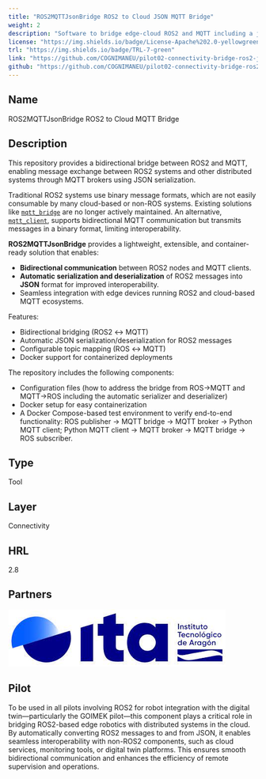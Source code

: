```yaml
---
title: "ROS2MQTTJsonBridge ROS2 to Cloud JSON MQTT Bridge"
weight: 2
description: "Software to bridge edge-cloud ROS2 and MQTT including a json serialization/deserializacion of messages"
license: "https://img.shields.io/badge/License-Apache%202.0-yellowgreen"
trl: "https://img.shields.io/badge/TRL-7-green"
link: "https://github.com/COGNIMANEU/pilot02-connectivity-bridge-ros2-json-mqtt"
github: "https://github.com/COGNIMANEU/pilot02-connectivity-bridge-ros2-json-mqtt"
---
```


## Name
ROS2MQTTJsonBridge ROS2 to Cloud MQTT Bridge

## Description
This repository provides a bidirectional bridge between ROS2 and MQTT, enabling message exchange between ROS2 systems and other distributed systems through MQTT brokers using JSON serialization.

Traditional ROS2 systems use binary message formats, which are not easily consumable by many cloud-based or non-ROS systems. Existing solutions like [`mqtt_bridge`](https://github.com/groove-x/mqtt_bridge) are no longer actively maintained. An alternative, [`mqtt_client`](https://github.com/ika-rwth-aachen/mqtt_client), supports bidirectional MQTT communication but transmits messages in a binary format, limiting interoperability.

**ROS2MQTTJsonBridge** provides a lightweight, extensible, and container-ready solution that enables:
- **Bidirectional communication** between ROS2 nodes and MQTT clients.
- **Automatic serialization and deserialization** of ROS2 messages into **JSON** format for improved interoperability.
- Seamless integration with edge devices running ROS2 and cloud-based MQTT ecosystems.

Features:
- Bidirectional bridging (ROS2 ↔ MQTT)
- Automatic JSON serialization/deserialization for ROS2 messages
- Configurable topic mapping (ROS ↔ MQTT)
- Docker support for containerized deployments

The repository includes the following components:
- Configuration files (how to address the bridge from ROS->MQTT and MQTT->ROS including the automatic serializer and deserializer)
- Docker setup for easy containerization
- A Docker Compose-based test environment to verify end-to-end functionality: ROS publisher → MQTT bridge → MQTT broker → Python MQTT client; Python MQTT client → MQTT broker → MQTT bridge → ROS subscriber.

## Type
Tool

## Layer
Connectivity

## HRL
2.8

## Partners
![ITA Logo](/images/ita/italogo.jpg)

## Pilot
To be used in all pilots involving ROS2 for robot integration with the digital twin—particularly the GOIMEK pilot—this component plays a critical role in bridging ROS2-based edge robotics with distributed systems in the cloud. By automatically converting ROS2 messages to and from JSON, it enables seamless interoperability with non-ROS2 components, such as cloud services, monitoring tools, or digital twin platforms. This ensures smooth bidirectional communication and enhances the efficiency of remote supervision and operations.